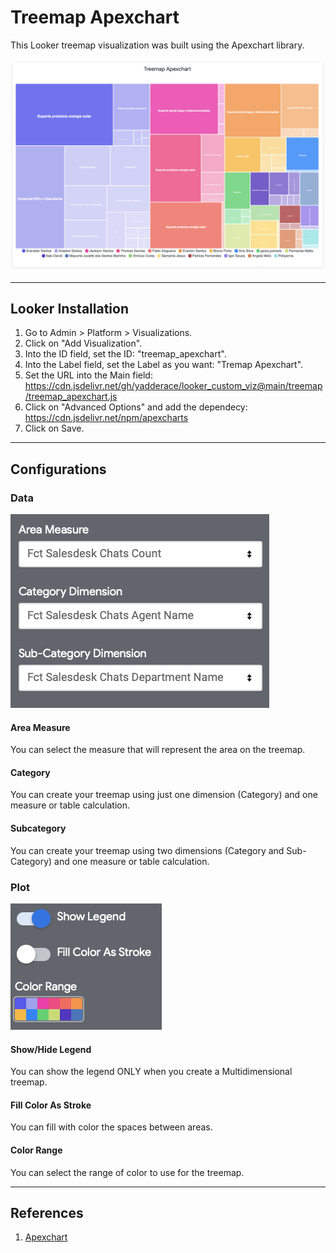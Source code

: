 # Treemap Apexchart
This Looker treemap visualization was built using the Apexchart library.

![Treemap Looker Tile](treemap_tile.png)

---
## Looker Installation
1. Go to Admin > Platform > Visualizations.
2. Click on "Add Visualization".
3. Into the ID field, set the ID: "treemap_apexchart".
4. Into the Label field, set the Label as you want: "Tremap Apexchart".
5. Set the URL into the Main field: https://cdn.jsdelivr.net/gh/yadderace/looker_custom_viz@main/treemap/treemap_apexchart.js
6. Click on "Advanced Options" and add the dependecy: https://cdn.jsdelivr.net/npm/apexcharts
7. Click on Save.
---
## Configurations

### Data
![Data Configurations](data_config.png)
#### Area Measure
You can select the measure that will represent the area on the treemap.

#### Category
You can create your treemap using just one dimension (Category) and one measure or table calculation.

####  Subcategory
You can create your treemap using two dimensions (Category and Sub-Category) and one measure or table calculation.

### Plot
![Plot Configurations](plot_config.png)
#### Show/Hide Legend
You can show the legend ONLY when you create a Multidimensional treemap.

#### Fill Color As Stroke
You can fill with color the spaces between areas.

#### Color Range
You can select the range of color to use for the treemap.

---
## References
1. [Apexchart](https://apexcharts.com)
